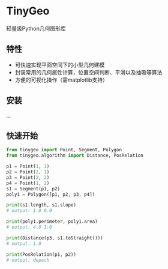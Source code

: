 # TinyGeo

轻量级Python几何图形库

## 特性
- 可快速实现平面空间下的小型几何建模
- 封装常用的几何属性计算，位置空间判断、平滑以及抽吸等算法
- 方便的可视化操作（需matplotlib支持）

## 安装
...

## 快速开始
``` python
from tinygeo import Point, Segment, Polygon
from tinygeo.algorithm import Distance, PosRelation

p1 = Point(1, 1)
p2 = Point(2, 1)
p3 = Point(2, 2)
p4 = Point(1, 2)
s1 = Segment(p1, p2)
poly1 = Polygon([p1, p2, p3, p4])

print(s1.length, s1.slope)
# output: 1.0 0.0

print(poly1.perimeter, poly1.area)
# output: 4.0 1.0

print(Distance(p3, s1.toStraight()))
# output: 1.0

print(PosRelation(p1, p2))
# output: depach

```